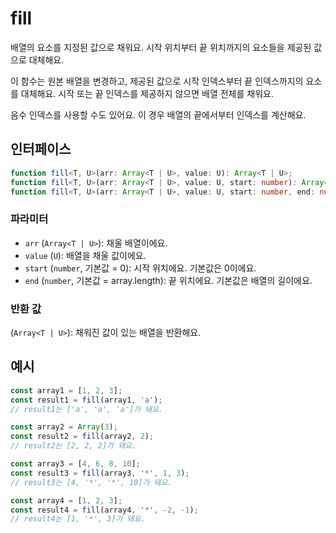 # fill

배열의 요소를 지정된 값으로 채워요. 시작 위치부터 끝 위치까지의 요소들을 제공된 값으로 대체해요.

이 함수는 원본 배열을 변경하고, 제공된 값으로 시작 인덱스부터 끝 인덱스까지의 요소를 대체해요.
시작 또는 끝 인덱스를 제공하지 않으면 배열 전체를 채워요.

음수 인덱스를 사용할 수도 있어요. 이 경우 배열의 끝에서부터 인덱스를 계산해요.

## 인터페이스

```typescript
function fill<T, U>(arr: Array<T | U>, value: U): Array<T | U>;
function fill<T, U>(arr: Array<T | U>, value: U, start: number): Array<T | U>;
function fill<T, U>(arr: Array<T | U>, value: U, start: number, end: number): Array<T | U>;
```

### 파라미터

- `arr` (`Array<T | U>`): 채울 배열이에요.
- `value` (`U`): 배열을 채울 값이에요.
- `start` (`number`, 기본값 = 0): 시작 위치에요. 기본값은 0이에요.
- `end` (`number`, 기본값 = array.length): 끝 위치에요. 기본값은 배열의 길이에요.

### 반환 값

(`Array<T | U>`): 채워진 값이 있는 배열을 반환해요.

## 예시

```typescript
const array1 = [1, 2, 3];
const result1 = fill(array1, 'a');
// result1는 ['a', 'a', 'a']가 돼요.

const array2 = Array(3);
const result2 = fill(array2, 2);
// result2는 [2, 2, 2]가 돼요.

const array3 = [4, 6, 8, 10];
const result3 = fill(array3, '*', 1, 3);
// result3는 [4, '*', '*', 10]가 돼요.

const array4 = [1, 2, 3];
const result4 = fill(array4, '*', -2, -1);
// result4는 [1, '*', 3]가 돼요.
```
